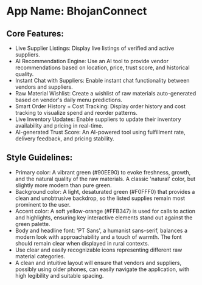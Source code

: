 # **App Name**: BhojanConnect

## Core Features:

- Live Supplier Listings: Display live listings of verified and active suppliers.
- AI Recommendation Engine: Use an AI tool to provide vendor recommendations based on location, price, trust score, and historical quality.
- Instant Chat with Suppliers: Enable instant chat functionality between vendors and suppliers.
- Raw Material Wishlist: Create a wishlist of raw materials auto-generated based on vendor's daily menu predictions.
- Smart Order History + Cost Tracking: Display order history and cost tracking to visualize spend and reorder patterns.
- Live Inventory Updates: Enable suppliers to update their inventory availability and pricing in real-time.
- AI-generated Trust Score: An AI-powered tool using fulfillment rate, delivery feedback, and pricing stability.

## Style Guidelines:

- Primary color: A vibrant green (#90EE90) to evoke freshness, growth, and the natural quality of the raw materials. A classic 'natural' color, but slightly more modern than pure green.
- Background color: A light, desaturated green (#F0FFF0) that provides a clean and unobtrusive backdrop, so the listed supplies remain most prominent to the user.
- Accent color: A soft yellow-orange (#FFB347) is used for calls to action and highlights, ensuring key interactive elements stand out against the green palette.
- Body and headline font: 'PT Sans', a humanist sans-serif, balances a modern look with approachability and a touch of warmth. The font should remain clear when displayed in rural contexts.
- Use clear and easily recognizable icons representing different raw material categories.
- A clean and intuitive layout will ensure that vendors and suppliers, possibly using older phones, can easily navigate the application, with high legibility and suitable spacing.